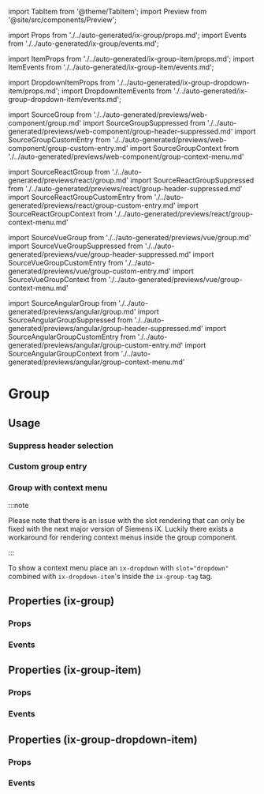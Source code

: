 import TabItem from '@theme/TabItem';
import Preview from '@site/src/components/Preview';

import Props from './../auto-generated/ix-group/props.md';
import Events from './../auto-generated/ix-group/events.md';

import ItemProps from './../auto-generated/ix-group-item/props.md';
import ItemEvents from './../auto-generated/ix-group-item/events.md';

import DropdownItemProps from './../auto-generated/ix-group-dropdown-item/props.md';
import DropdownItemEvents from './../auto-generated/ix-group-dropdown-item/events.md';

import SourceGroup from './../auto-generated/previews/web-component/group.md'
import SourceGroupSuppressed from './../auto-generated/previews/web-component/group-header-suppressed.md'
import SourceGroupCustomEntry from './../auto-generated/previews/web-component/group-custom-entry.md'
import SourceGroupContext from './../auto-generated/previews/web-component/group-context-menu.md'

import SourceReactGroup from './../auto-generated/previews/react/group.md'
import SourceReactGroupSuppressed from './../auto-generated/previews/react/group-header-suppressed.md'
import SourceReactGroupCustomEntry from './../auto-generated/previews/react/group-custom-entry.md'
import SourceReactGroupContext from './../auto-generated/previews/react/group-context-menu.md'

import SourceVueGroup from './../auto-generated/previews/vue/group.md'
import SourceVueGroupSuppressed from './../auto-generated/previews/vue/group-header-suppressed.md'
import SourceVueGroupCustomEntry from './../auto-generated/previews/vue/group-custom-entry.md'
import SourceVueGroupContext from './../auto-generated/previews/vue/group-context-menu.md'

import SourceAngularGroup from './../auto-generated/previews/angular/group.md'
import SourceAngularGroupSuppressed from './../auto-generated/previews/angular/group-header-suppressed.md'
import SourceAngularGroupCustomEntry from './../auto-generated/previews/angular/group-custom-entry.md'
import SourceAngularGroupContext from './../auto-generated/previews/angular/group-context-menu.md'

# Group

## Usage

<Preview name="group" height="16rem">
  <TabItem value="javascript">
    <SourceGroup />
  </TabItem>
  <TabItem value="react">
    <SourceReactGroup />
  </TabItem>
  <TabItem value="vue">
    <SourceVueGroup />
  </TabItem>
  <TabItem value="angular">
    <SourceAngularGroup />
  </TabItem>
</Preview>

### Suppress header selection

<Preview name="group-header-suppressed" height="16rem">
  <TabItem value="javascript">
    <SourceGroupSuppressed />
  </TabItem>
  <TabItem value="react">
    <SourceVueGroupSuppressed />
  </TabItem>
  <TabItem value="vue">
    <SourceVueGroupSuppressed />
  </TabItem>
  <TabItem value="angular">
    <SourceAngularGroupSuppressed />
  </TabItem>
</Preview>

### Custom group entry

<Preview name="group-custom-entry" height="16rem">
  <TabItem value="javascript">
    <SourceGroupCustomEntry />
  </TabItem>
  <TabItem value="react">
    <SourceReactGroupCustomEntry />
  </TabItem>
  <TabItem value="vue">
    <SourceVueGroupCustomEntry />
  </TabItem>
  <TabItem value="angular">
    <SourceAngularGroupCustomEntry />
  </TabItem>
</Preview>

### Group with context menu

:::note

Please note that there is an issue with the slot rendering that can only be fixed with the next major version of Siemens iX.
Luckily there exists a workaround for rendering context menus inside the group component.

:::

To show a context menu place an `ix-dropdown` with `slot="dropdown"` combined with `ix-dropdown-item`'s inside the `ix-group-tag` tag.

<Preview name="group-context-menu" height="16rem">
  <TabItem value="javascript">
    <SourceGroupContext />
  </TabItem>
  <TabItem value="react">
    <SourceReactGroupContext />
  </TabItem>
  <TabItem value="vue">
    <SourceVueGroupContext />
  </TabItem>
  <TabItem value="angular">
    <SourceAngularGroupContext />
  </TabItem>
</Preview>

## Properties (ix-group)

### Props

<Props />

### Events

<Events />

## Properties (ix-group-item)

### Props

<ItemProps />

### Events

<ItemEvents />

## Properties (ix-group-dropdown-item)

### Props

<DropdownItemProps />

### Events

<DropdownItemEvents />
